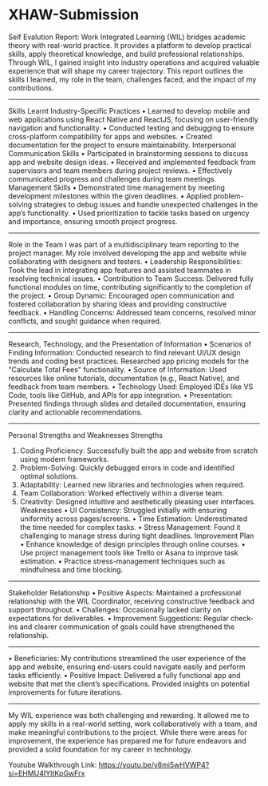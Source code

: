 # XHAW-Submission
Self Evalution Report:
Work Integrated Learning (WIL) bridges academic theory with real-world practice. It provides a platform to develop practical skills, apply theoretical knowledge, and build professional relationships. Through WIL, I gained insight into industry operations and acquired valuable experience that will shape my career trajectory. This report outlines the skills I learned, my role in the team, challenges faced, and the impact of my contributions.
________________________________________
Skills Learnt
Industry-Specific Practices
•	Learned to develop mobile and web applications using React Native and ReactJS, focusing on user-friendly navigation and functionality.
•	Conducted testing and debugging to ensure cross-platform compatibility for apps and websites.
•	Created documentation for the project to ensure maintainability.
Interpersonal Communication Skills
•	Participated in brainstorming sessions to discuss app and website design ideas.
•	Received and implemented feedback from supervisors and team members during project reviews.
•	Effectively communicated progress and challenges during team meetings.
Management Skills
•	Demonstrated time management by meeting development milestones within the given deadlines.
•	Applied problem-solving strategies to debug issues and handle unexpected challenges in the app’s functionality.
•	Used prioritization to tackle tasks based on urgency and importance, ensuring smooth project progress.
________________________________________
Role in the Team
I was part of a multidisciplinary team reporting to the project manager. My role involved developing the app and website while collaborating with designers and testers.
•	Leadership Responsibilities: Took the lead in integrating app features and assisted teammates in resolving technical issues.
•	Contribution to Team Success: Delivered fully functional modules on time, contributing significantly to the completion of the project.
•	Group Dynamic: Encouraged open communication and fostered collaboration by sharing ideas and providing constructive feedback.
•	Handling Concerns: Addressed team concerns, resolved minor conflicts, and sought guidance when required.
________________________________________
Research, Technology, and the Presentation of Information
•	Scenarios of Finding Information: Conducted research to find relevant UI/UX design trends and coding best practices. Researched app pricing models for the "Calculate Total Fees" functionality.
•	Source of Information: Used resources like online tutorials, documentation (e.g., React Native), and feedback from team members.
•	Technology Used: Employed IDEs like VS Code, tools like GitHub, and APIs for app integration.
•	Presentation: Presented findings through slides and detailed documentation, ensuring clarity and actionable recommendations.
________________________________________
Personal Strengths and Weaknesses
Strengths
1.	Coding Proficiency: Successfully built the app and website from scratch using modern frameworks.
2.	Problem-Solving: Quickly debugged errors in code and identified optimal solutions.
3.	Adaptability: Learned new libraries and technologies when required.
4.	Team Collaboration: Worked effectively within a diverse team.
5.	Creativity: Designed intuitive and aesthetically pleasing user interfaces.
Weaknesses
•	UI Consistency: Struggled initially with ensuring uniformity across pages/screens.
•	Time Estimation: Underestimated the time needed for complex tasks.
•	Stress Management: Found it challenging to manage stress during tight deadlines.
Improvement Plan
•	Enhance knowledge of design principles through online courses.
•	Use project management tools like Trello or Asana to improve task estimation.
•	Practice stress-management techniques such as mindfulness and time blocking.
________________________________________
Stakeholder Relationship
•	Positive Aspects: Maintained a professional relationship with the WIL Coordinator, receiving constructive feedback and support throughout.
•	Challenges: Occasionally lacked clarity on expectations for deliverables.
•	Improvement Suggestions: Regular check-ins and clearer communication of goals could have strengthened the relationship.
________________________________________

•	Beneficiaries: My contributions streamlined the user experience of the app and website, ensuring end-users could navigate easily and perform tasks efficiently.
•	Positive Impact: Delivered a fully functional app and website that met the client’s specifications. Provided insights on potential improvements for future iterations.
________________________________________
My WIL experience was both challenging and rewarding. It allowed me to apply my skills in a real-world setting, work collaboratively with a team, and make meaningful contributions to the project. While there were areas for improvement, the experience has prepared me for future endeavors and provided a solid foundation for my career in technology.

Youtube Walkthrough Link: https://youtu.be/y8mi5wHVWP4?si=EHMU4IYltKpGwFrx 
